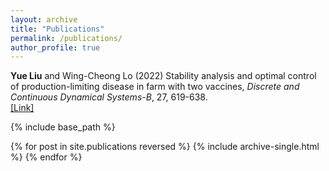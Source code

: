 ```yaml
---
layout: archive
title: "Publications"
permalink: /publications/
author_profile: true
---
```


<b>Yue Liu</b> and Wing-Cheong Lo (2022) Stability analysis and optimal control of production-limiting disease in farm with two vaccines, <i>Discrete and Continuous Dynamical Systems-B</i>, 27, 619-638. <br>
[[Link]](https://doi.org/10.3934/dcdsb.2021058)

{% include base_path %}

{% for post in site.publications reversed %}
  {% include archive-single.html %}
{% endfor %}

